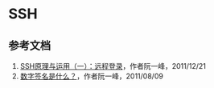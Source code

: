 # SSH

## 参考文档

1. [SSH原理与运用（一）：远程登录](http://www.ruanyifeng.com/blog/2011/12/ssh_remote_login.html)，作者阮一峰，2011/12/21
1. [数字签名是什么？](http://www.ruanyifeng.com/blog/2011/08/what_is_a_digital_signature.html)，作者阮一峰，2011/08/09